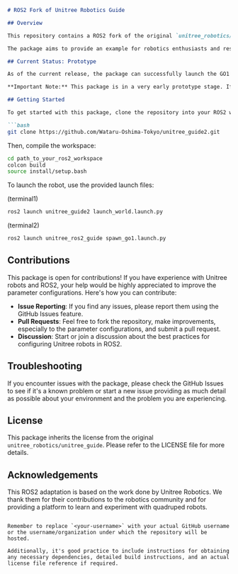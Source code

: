```markdown
# ROS2 Fork of Unitree Robotics Guide

## Overview

This repository contains a ROS2 fork of the original `unitree_robotics/unitree_guide` package, adapted to work with the latest ROS2 ecosystem. It is intended for use with the Unitree GO1 robot and includes the necessary launch files, configurations, and dependency information for ROS2.

The package aims to provide an example for robotics enthusiasts and researchers looking to integrate Unitree robots with ROS2.

## Current Status: Prototype

As of the current release, the package can successfully launch the GO1 robot within a ROS2 environment. However, the control parameters are not properly configured, leading to unpredictable behavior when attempting to control the robot.

**Important Note:** This package is in a very early prototype stage. If you launch the robot with this package, the GO1 robot may exhibit erratic behavior due to incorrect parameter settings.

## Getting Started

To get started with this package, clone the repository into your ROS2 workspace:

```bash
git clone https://github.com/Wataru-Oshima-Tokyo/unitree_guide2.git
```

Then, compile the workspace:

```bash
cd path_to_your_ros2_workspace
colcon build 
source install/setup.bash
```

To launch the robot, use the provided launch files:

(terminal1)
```bash
ros2 launch unitree_guide2 launch_world.launch.py 
```
(terminal2)
```bash
ros2 launch unitree_ros2_guide spawn_go1.launch.py 
```

## Contributions

This package is open for contributions! If you have experience with Unitree robots and ROS2, your help would be highly appreciated to improve the parameter configurations. Here's how you can contribute:

- **Issue Reporting**: If you find any issues, please report them using the GitHub Issues feature.
- **Pull Requests**: Feel free to fork the repository, make improvements, especially to the parameter configurations, and submit a pull request.
- **Discussion**: Start or join a discussion about the best practices for configuring Unitree robots in ROS2.

## Troubleshooting

If you encounter issues with the package, please check the GitHub Issues to see if it's a known problem or start a new issue providing as much detail as possible about your environment and the problem you are experiencing.

## License

This package inherits the license from the original `unitree_robotics/unitree_guide`. Please refer to the LICENSE file for more details.

## Acknowledgements

This ROS2 adaptation is based on the work done by Unitree Robotics. We thank them for their contributions to the robotics community and for providing a platform to learn and experiment with quadruped robots.
```

Remember to replace `<your-username>` with your actual GitHub username or the username/organization under which the repository will be hosted.

Additionally, it's good practice to include instructions for obtaining any necessary dependencies, detailed build instructions, and an actual license file reference if required.